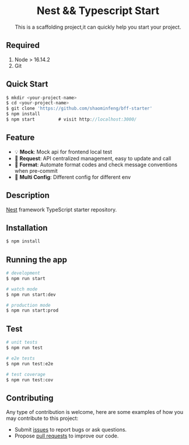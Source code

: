 <h1 align="center">Nest && Typescript Start</h1>

<div align="center">
This is a scaffolding project,it can quickly help you start your project.
</div>

## Required
1. Node > 16.14.2
2. Git

## Quick Start

```js
$ mkdir <your-project-name>
$ cd <your-project-name>
$ git clone 'https://github.com/shaominfeng/bff-starter'
$ npm install
$ npm start         # visit http://localhost:3000/
```

## Feature
- :bulb: **Mock**: Mock api for frontend local test
- :scroll: **Request**: API centralized management, easy to update and call
- :gem: **Format**: Automate format codes and check message conventions when pre-commit
- :triangular_ruler: **Multi Config**: Different config for different env

## Description

[Nest](https://github.com/nestjs/nest) framework TypeScript starter repository.

## Installation

```bash
$ npm install
```

## Running the app

```bash
# development
$ npm run start

# watch mode
$ npm run start:dev

# production mode
$ npm run start:prod
```

## Test

```bash
# unit tests
$ npm run test

# e2e tests
$ npm run test:e2e

# test coverage
$ npm run test:cov
```

## Contributing

Any type of contribution is welcome, here are some examples of how you may contribute to this project:

- Submit [issues](https://github.com/shaominfeng/bff-starter/issues) to report bugs or ask questions.
- Propose [pull requests](https://github.com/shaominfeng/bff-starter/pulls) to improve our code.
